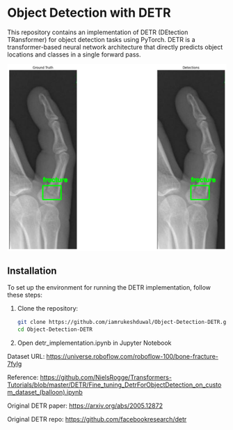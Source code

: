 # Object Detection with DETR

This repository contains an implementation of DETR (DEtection TRansformer) for object detection tasks using PyTorch. DETR is a transformer-based neural network architecture that directly predicts object locations and classes in a single forward pass.

![DETR Example](sample.png)

## Installation

To set up the environment for running the DETR implementation, follow these steps:

1. Clone the repository:
   ```bash
   git clone https://github.com/iamrukeshduwal/Object-Detection-DETR.git
   cd Object-Detection-DETR

2. Open detr_implementation.ipynb in Jupyter Notebook

Dataset URL: https://universe.roboflow.com/roboflow-100/bone-fracture-7fylg

Reference: https://github.com/NielsRogge/Transformers-Tutorials/blob/master/DETR/Fine_tuning_DetrForObjectDetection_on_custom_dataset_(balloon).ipynb

Original DETR paper: https://arxiv.org/abs/2005.12872

Original DETR repo: https://github.com/facebookresearch/detr
